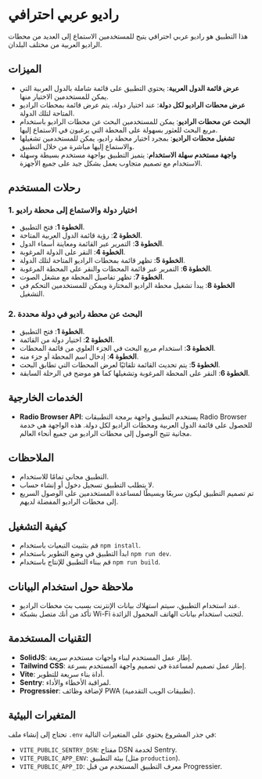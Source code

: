 # راديو عربي احترافي

هذا التطبيق هو راديو عربي احترافي يتيح للمستخدمين الاستماع إلى العديد من محطات الراديو العربية من مختلف البلدان.

## الميزات

- **عرض قائمة الدول العربية**: يحتوي التطبيق على قائمة شاملة بالدول العربية التي يمكن للمستخدمين الاختيار منها.
- **عرض محطات الراديو لكل دولة**: عند اختيار دولة، يتم عرض قائمة بمحطات الراديو المتاحة لتلك الدولة.
- **البحث عن محطات الراديو**: يمكن للمستخدمين البحث عن محطات الراديو باستخدام مربع البحث للعثور بسهولة على المحطة التي يرغبون في الاستماع إليها.
- **تشغيل محطات الراديو**: بمجرد اختيار محطة راديو، يمكن للمستخدمين تشغيلها والاستماع إليها مباشرة من خلال التطبيق.
- **واجهة مستخدم سهلة الاستخدام**: يتميز التطبيق بواجهة مستخدم بسيطة وسهلة الاستخدام مع تصميم متجاوب يعمل بشكل جيد على جميع الأجهزة.

## رحلات المستخدم

### 1. اختيار دولة والاستماع إلى محطة راديو

- **الخطوة 1**: فتح التطبيق.
- **الخطوة 2**: رؤية قائمة الدول العربية المتاحة.
- **الخطوة 3**: التمرير عبر القائمة ومعاينة أسماء الدول.
- **الخطوة 4**: النقر على الدولة المرغوبة.
- **الخطوة 5**: تظهر قائمة بمحطات الراديو المتاحة لتلك الدولة.
- **الخطوة 6**: التمرير عبر قائمة المحطات والنقر على المحطة المرغوبة.
- **الخطوة 7**: تظهر تفاصيل المحطة مع مشغل الصوت.
- **الخطوة 8**: يبدأ تشغيل محطة الراديو المختارة ويمكن للمستخدمين التحكم في التشغيل.

### 2. البحث عن محطة راديو في دولة محددة

- **الخطوة 1**: فتح التطبيق.
- **الخطوة 2**: اختيار دولة من القائمة.
- **الخطوة 3**: استخدام مربع البحث في الجزء العلوي من قائمة المحطات.
- **الخطوة 4**: إدخال اسم المحطة أو جزء منه.
- **الخطوة 5**: يتم تحديث القائمة تلقائيًا لعرض المحطات التي تطابق البحث.
- **الخطوة 6**: النقر على المحطة المرغوبة وتشغيلها كما هو موضح في الرحلة السابقة.

## الخدمات الخارجية

- **Radio Browser API**: يستخدم التطبيق واجهة برمجة التطبيقات Radio Browser للحصول على قائمة الدول العربية ومحطات الراديو لكل دولة. هذه الواجهة هي خدمة مجانية تتيح الوصول إلى محطات الراديو من جميع أنحاء العالم.

## الملاحظات

- التطبيق مجاني تمامًا للاستخدام.
- لا يتطلب التطبيق تسجيل دخول أو إنشاء حساب.
- تم تصميم التطبيق ليكون سريعًا وبسيطًا لمساعدة المستخدمين على الوصول السريع إلى محطات الراديو المفضلة لديهم.

## كيفية التشغيل

- قم بتثبيت التبعيات باستخدام `npm install`.
- ابدأ التطبيق في وضع التطوير باستخدام `npm run dev`.
- قم ببناء التطبيق للإنتاج باستخدام `npm run build`.

## ملاحظة حول استخدام البيانات

- عند استخدام التطبيق، سيتم استهلاك بيانات الإنترنت بسبب بث محطات الراديو.
- تأكد من أنك متصل بشبكة Wi-Fi لتجنب استخدام بيانات الهاتف المحمول الزائدة.

## التقنيات المستخدمة

- **SolidJS**: إطار عمل المستخدم لبناء واجهات مستخدم سريعة.
- **Tailwind CSS**: إطار عمل تصميم لمساعدة في تصميم واجهة المستخدم بسرعة.
- **Vite**: أداة بناء سريعة للتطوير.
- **Sentry**: لمراقبة الأخطاء والأداء.
- **Progressier**: لإضافة وظائف PWA (تطبيقات الويب التقدمية).

## المتغيرات البيئية

تحتاج إلى إنشاء ملف `.env` في جذر المشروع يحتوي على المتغيرات التالية:

- `VITE_PUBLIC_SENTRY_DSN`: مفتاح DSN لخدمة Sentry.
- `VITE_PUBLIC_APP_ENV`: بيئة التطبيق (مثل `production`).
- `VITE_PUBLIC_APP_ID`: معرف التطبيق المستخدم من قبل Progressier.